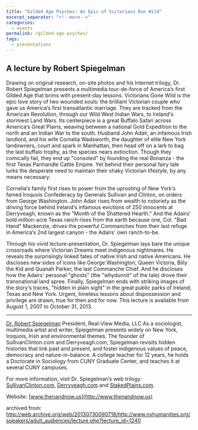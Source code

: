 ```yaml
---
title: "Gilded Age Psyches: An Epic of Victorians Run Wild"
excerpt_separator: "<!--more-->"
categories:
  - events
permalink: /gilded-age-psyches/
tags:
  - presentations
---
```

## A lecture by Robert Spiegelman
Drawing on original research, on-site photos and his Internet trilogy, Dr. Robert Spiegelman presents a multimedia tour-de-force of America‘s first Gilded Age that brims with present-day lessons. Victorians Gone Wild is the epic love story of two wounded souls: the brilliant Victorian couple who gave us America‘s first transatlantic marriage. They are tracked from the American Revolution, through our Wild West Indian Wars, to Ireland‘s stormiest Land Wars. Its centerpiece is a great Buffalo Safari across America‘s Great Plains, weaving between a national Gold Expedition to the north and an Indian War to the south. Husband John Adair, an infamous Irish landlord, and his wife Cornelia Wadsworth, the daughter of elite New York landowners, court and spark in Manhattan, then head off on a lark to bag the last buffalo trophy, as the species nears extinction. Though they comically fail, they end up "consoled" by founding the real Bonanza - the first Texas Panhandle Cattle Empire. Yet behind their personal fairy tale lurks the desperate need to maintain their shaky Victorian lifestyle, by any means necessary.
<!--more-->

Cornelia‘s family first rises to power from the uprooting of New York‘s famed Iroquois Confederacy by Generals Sullivan and Clinton, on orders from George Washington. John Adair rises from wealth to notoriety as the driving force behind Ireland‘s infamous evictions of 250 innocents at Derryveagh, known as the "Month of the Shattered Hearth." And the Adairs' bold million-acre Texas ranch rises from the earth because one, Col. "Bad Hand" Mackenzie, drives the powerful Commanches from their last refuge in America‘s 2nd largest canyon - the Adairs' own ranch-to-be.

Through his vivid lecture-presentation, Dr. Spiegelman lays bare the unique crossroads where Victorian Dreams meet indigenous nightmares. He reveals the surprisingly linked fates of native Irish and native Americans. He discloses new sides of icons like George Washington, Queen Victoria, Billy the Kid and Quanah Parker, the last Commanche Chief. And he discloses how the Adairs' personal "ghosts" (the "whydunnit" of the tale) drove their transnational land spree. Finally, Spiegelman ends with striking images of the story‘s traces, "hidden in plain sight" in the great public parks of Ireland, Texas and New York. Urgent, timeless lessons about dispossession and privilege are drawn, true for then and for now.
This lecture is available from August 1, 2007 to October 31, 2013.

***
[Dr. Robert Spiegelman](http://www.SullivanClinton.com/bio)
President, Real-View Media, LLC
As a sociologist, multimedia artist and writer, Spiegelman presents widely on New York, Iroquois, Irish and environmental themes. The founder of SullivanClinton.com and Derryveagh.com, Spiegelman revisits hidden histories that link past and present, and foster indigenous values of peace, democracy and nature-in-balance. A college teacher for 12 years, he holds a Doctorate in Sociology from CUNY Graduate Center, and teaches it at several CUNY campuses.

For more information, visit Dr. Spiegelman‘s web trilogy: [SullivanClinton.com](http://www.SullivanClinton.com), [Derryveagh.com](http://www.Derryveagh.com) and [StakedPlains.com](http://www.StakedPlains.com).

Website:	[www.thenandnow.us](http://www.thenandnow.us)


archived from:
http://web.archive.org/web/20130730090718/http://www.nyhumanities.org/speakers/adult_audiences/lecture.php?lecture_id=1240

